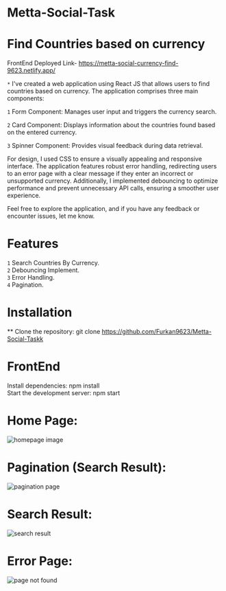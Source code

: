 # Metta-Social-Task


# Find Countries based on currency

 FrontEnd Deployed Link- https://metta-social-currency-find-9623.netlify.app/


`*` I've created a web application using React JS that allows users to find countries based on currency. The application comprises three main components:

`1` Form Component: Manages user input and triggers the currency search. <br>

`2` Card Component: Displays information about the countries found based on the entered currency. <br>

`3` Spinner Component: Provides visual feedback during data retrieval.

For design, I used CSS to ensure a visually appealing and responsive interface. The application features robust error handling, redirecting users to an error page with a clear message if they enter an incorrect or unsupported currency. Additionally, I implemented debouncing to optimize performance and prevent unnecessary API calls, ensuring a smoother user experience.

Feel free to explore the application, and if you have any feedback or encounter issues, let me know.

# Features
`1` Search Countries By Currency. <br>
`2` Debouncing Implement. <br>
`3` Error Handling. <br>
`4` Pagination.
 
 
# Installation

** Clone the repository: git clone https://github.com/Furkan9623/Metta-Social-Taskk

# FrontEnd

 Install dependencies: npm install <br>
 Start the development server: npm start

# Home Page:
  
 ![homepage image](https://github.com/Furkan9623/Metta-Social-Taskk/assets/109727423/80c30ec0-fb01-4e92-b1ef-10e8788c96aa)

 
 # Pagination (Search Result):
 
![pagination page](https://github.com/Furkan9623/Metta-Social-Taskk/assets/109727423/9c86445c-60f7-4056-be97-dbb5956d5bea)


 
 # Search Result:
 
 ![search result](https://github.com/Furkan9623/Metta-Social-Taskk/assets/109727423/eba63648-1ae3-45de-b7f0-b7255da6cc1c)


 
 # Error Page:


![page not found](https://github.com/Furkan9623/Metta-Social-Taskk/assets/109727423/043e1e5c-73eb-4038-91c3-a4d7fa0b04b8)

